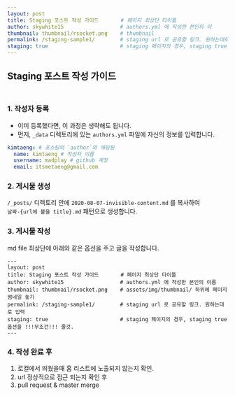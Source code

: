 ```yaml
---
layout: post
title: Staging 포스트 작성 가이드       # 페이지 최상단 타이틀
author: skywhite15                  # authors.yml 에 작성한 본인의 이
thumbnail: thumbnail/rsocket.png    # thumbnail
permalink: /staging-sample1/        # staging url 로 공유할 링크. 원하는대로 입력
staging: true                       # staging 페이지의 경우, staging true 옵션을 !!!무조건!!! 줄것.
---
```

## Staging 포스트 작성 가이드 <br><br>
### 1. 작성자 등록
- 이미 등록했다면, 이 과정은 생략해도 됩니다.
- 먼저, `_data` 디렉토리에 있는 `authors.yml` 파일에 자신의 정보를 입력합니다.
```yml
kimtaeng: # 포스팅의 `author`와 매핑됨
  name: kimtaeng # 작성자 이름
  username: madplay # github 계정
  email: itsmetaeng@gmail.com
```

### 2. 게시물 생성
`/_posts/` 디렉토리 안에 `2020-08-07-invisible-content.md` 를 복사하여 <br>
`날짜-{url에 붙을 title}.md` 패턴으로 생성합니다. 

### 3. 게시물 작성 
md file 최상단에 아래와 같은 옵션을 주고 글을 작성합니다.
```
---
layout: post
title: Staging 포스트 작성 가이드       # 페이지 최상단 타이틀
author: skywhite15                  # authors.yml 에 작성한 본인의 이름
thumbnail: thumbnail/rsocket.png    # assets/img/thumbnail/ 하위에 페이지 썸네일 놓기
permalink: /staging-sample1/        # staging url 로 공유할 링크. 원하는대로 입력
staging: true                       # staging 페이지의 경우, staging true 옵션을 !!!무조건!!! 줄것.
---
```

### 4. 작성 완료 후 
1. 로컬에서 띄웠을때 홈 리스트에 노출되지 않는지 확인.
2. url 정상적으로 접근 되는지 확인 후
3. pull request & master merge